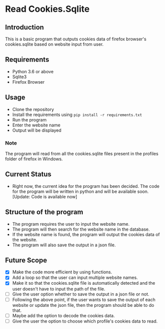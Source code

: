 # Read Cookies.Sqlite

## Introduction

This is a basic program that outputs cookies data of firefox browser's cookies.sqlite based on website input from user.

## Requirements

- Python 3.6 or above
- Sqlite3
- Firefox Browser

## Usage

- Clone the repository
- Install the requirements using `pip install -r requirements.txt`
- Run the program
- Enter the website name
- Output will be displayed

### Note

The program will read from all the cookies.sqlite files present in the profiles folder of firefox in Windows.

## Current Status

- Right now, the current idea for the program has been decided. The code for the program will be written in python and will be available soon. [Update: Code is available now]

## Structure of the program

- The program requires the user to input the website name.
- The program will then search for the website name in the database.
- If the website name is found, the program will output the cookies data of the website.
- The program will also save the output in a json file.

## Future Scope

- [x] Make the code more efficient by using functions.
- [x] Add a loop so that the user can input multiple website names.
- [x] Make it so that the cookies.sqlite file is automatically detected and the user doesn't have to input the path of the file.
- [ ] Give the user option whether to save the output in a json file or not.
- [ ] Following the above point, if the user wants to save the output of each website or update the json file, then the program should be able to do that.
- [ ] Maybe add the option to decode the cookies data.
- [ ] Give the user the option to choose which profile's cookies data to read.
